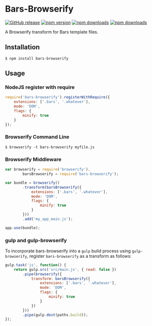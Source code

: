 # Bars-Browserify

[![GitHub release](https://img.shields.io/github/release/Mike96angelo/Bars-Browserify.svg?maxAge=21600)](https://github.com/Mike96Angelo/Bars-Browserify)
[![npm version](https://img.shields.io/npm/v/bars-browserify.svg?maxAge=21600)](https://www.npmjs.com/package/bars-browserify)
[![npm downloads](https://img.shields.io/npm/dm/bars-browserify.svg?maxAge=604800)](https://npm-stat.com/charts.html?package=bars-browserify&from=2016-09-01)
[![npm downloads](https://img.shields.io/npm/dt/bars-browserify.svg?maxAge=604800)](https://npm-stat.com/charts.html?package=bars-browserify&from=2016-09-01)

A Browserify transform for Bars template files.

## Installation ##

```
$ npm install bars-browserify
```

## Usage ##

### NodeJS register with require ###

```javascript
require('bars-browserify').registerWithRequire({
    extensions: ['.bars', '.whatever'],
    mode: 'DOM',
    flags: {
        minify: true
    }
});

```

### Browserify Command Line ###

```
$ browserify -t bars-browserify myfile.js
```

### Browserify Middleware ###

```javascript
var browserify = require('browserify'),
        barsBrowserify = require('bars-browserify');

var bundle = browserify()
        .transform(barsBrowserify({
            extensions: ['.bars', '.whatever'],
            mode: 'DOM',
            flags: {
                minify: true
            }
        }))
        .add('my_app_main.js');

app.use(bundle);
```

### gulp and gulp-browserify

To incorporate bars-browserify into a `gulp` build process using `gulp-browserify`, register `bars-browserify` as a transform as follows:

```javascript
gulp.task('js', function() {
    return gulp.src('src/main.js', { read: false })
        .pipe(browserify({
            transform: barsBrowserify({
                extensions: ['.bars', '.whatever'],
                mode: 'DOM',
                flags: {
                    minify: true
                }
            })
        }))
        .pipe(gulp.dest(paths.build));
});
```
